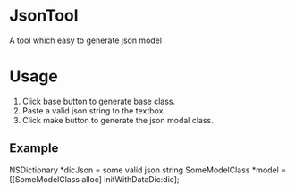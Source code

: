 # JsonTool
A tool which easy to generate json model
# Usage
1. Click base button to generate base class.
2. Paste a valid json string to the textbox.
3. Click make button to generate the json modal class.
## Example
NSDictionary *dicJson = some valid json string
    SomeModelClass *model = [[SomeModelClass alloc] initWithDataDic:dic];

